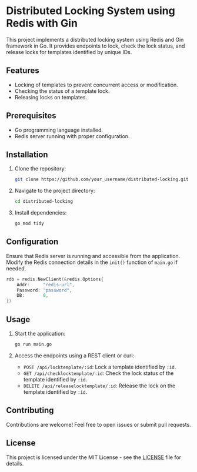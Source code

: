 # Distributed Locking System using Redis with Gin

This project implements a distributed locking system using Redis and Gin framework in Go. It provides endpoints to lock, check the lock status, and release locks for templates identified by unique IDs.

## Features

- Locking of templates to prevent concurrent access or modification.
- Checking the status of a template lock.
- Releasing locks on templates.

## Prerequisites

- Go programming language installed.
- Redis server running with proper configuration.

## Installation

1. Clone the repository:

   ```bash
   git clone https://github.com/your_username/distributed-locking.git
   ```

2. Navigate to the project directory:

   ```bash
   cd distributed-locking
   ```

3. Install dependencies:

   ```bash
   go mod tidy
   ```

## Configuration

Ensure that Redis server is running and accessible from the application. Modify the Redis connection details in the `init()` function of `main.go` if needed.

```go
rdb = redis.NewClient(&redis.Options{
    Addr:     "redis-url",
    Password: "password",
    DB:       0,
})
```

## Usage

1. Start the application:

   ```bash
   go run main.go
   ```

2. Access the endpoints using a REST client or curl:

   - `POST /api/locktemplate/:id`: Lock a template identified by `:id`.
   - `GET /api/checklocktemplate/:id`: Check the lock status of the template identified by `:id`.
   - `DELETE /api/releaselocktemplate/:id`: Release the lock on the template identified by `:id`.

## Contributing

Contributions are welcome! Feel free to open issues or submit pull requests.

## License

This project is licensed under the MIT License - see the [LICENSE](LICENSE) file for details.